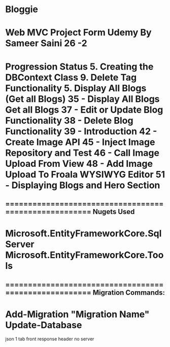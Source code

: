 # Bloggie
Web MVC Project Form Udemy By Sameer Saini
26 -2
=====================================================
Progression Status
5. Creating the DBContext Class
9. Delete Tag Functionality
5. Display All Blogs (Get all Blogs)
35 - Display All Blogs Get all Blogs
37 - Edit or Update Blog Functionality
38 - Delete Blog Functionality
39 - Introduction
42 - Create Image API
45 - Inject Image Repository and Test
46 - Call Image Upload From View
48 - Add Image Upload To Froala WYSIWYG Editor
51 - Displaying Blogs and Hero Section
=====================================================

======================================================
Nugets Used
------------------------------------------------------
Microsoft.EntityFrameworkCore.SqlServer
Microsoft.EntityFrameworkCore.Tools
======================================================




======================================================
Migration Commands:
------------------------------------------------------
Add-Migration "Migration Name"
Update-Database
======================================================





json 1 tab front
response header no server